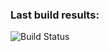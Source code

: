 ### Last build results:
![Build Status](https://github.com/olga-supranovich/sqlverifier_auto_4.3/actions/workflows/api_tests.yml/badge.svg)

